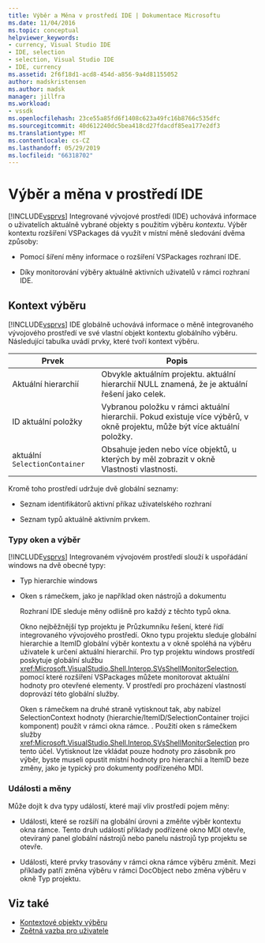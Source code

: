 ```yaml
---
title: Výběr a Měna v prostředí IDE | Dokumentace Microsoftu
ms.date: 11/04/2016
ms.topic: conceptual
helpviewer_keywords:
- currency, Visual Studio IDE
- IDE, selection
- selection, Visual Studio IDE
- IDE, currency
ms.assetid: 2f6f18d1-acd8-454d-a856-9a4d81155052
author: madskristensen
ms.author: madsk
manager: jillfra
ms.workload:
- vssdk
ms.openlocfilehash: 23ce55a85fd6f1408c623a49fc16b8766c535dfc
ms.sourcegitcommit: 40d612240dc5bea418cd27fdacdf85ea177e2df3
ms.translationtype: MT
ms.contentlocale: cs-CZ
ms.lasthandoff: 05/29/2019
ms.locfileid: "66318702"
---
```

# <a name="selection-and-currency-in-the-ide"></a>Výběr a měna v prostředí IDE
[!INCLUDE[vsprvs](../../code-quality/includes/vsprvs_md.md)] Integrované vývojové prostředí (IDE) uchovává informace o uživatelích aktuálně vybrané objekty s použitím výběru *kontextu*. Výběr kontextu rozšíření VSPackages dá využít v místní měně sledování dvěma způsoby:

- Pomocí šíření měny informace o rozšíření VSPackages rozhraní IDE.

- Díky monitorování výběry aktuálně aktivních uživatelů v rámci rozhraní IDE.

## <a name="selection-context"></a>Kontext výběru
 [!INCLUDE[vsprvs](../../code-quality/includes/vsprvs_md.md)] IDE globálně uchovává informace o měně integrovaného vývojového prostředí ve své vlastní objekt kontextu globálního výběru. Následující tabulka uvádí prvky, které tvoří kontext výběru.

|Prvek|Popis|
|-------------|-----------------|
|Aktuální hierarchií|Obvykle aktuálním projektu. aktuální hierarchií NULL znamená, že je aktuální řešení jako celek.|
|ID aktuální položky|Vybranou položku v rámci aktuální hierarchii. Pokud existuje více výběrů, v okně projektu, může být více aktuální položky.|
|aktuální `SelectionContainer`|Obsahuje jeden nebo více objektů, u kterých by měl zobrazit v okně Vlastnosti vlastnosti.|

 Kromě toho prostředí udržuje dvě globální seznamy:

- Seznam identifikátorů aktivní příkaz uživatelského rozhraní

- Seznam typů aktuálně aktivním prvkem.

### <a name="window-types-and-selection"></a>Typy oken a výběr
 [!INCLUDE[vsprvs](../../code-quality/includes/vsprvs_md.md)] Integrovaném vývojovém prostředí slouží k uspořádání windows na dvě obecné typy:

- Typ hierarchie windows

- Oken s rámečkem, jako je například oken nástrojů a dokumentu

  Rozhraní IDE sleduje měny odlišně pro každý z těchto typů okna.

  Okno nejběžnější typ projektu je Průzkumníku řešení, které řídí integrovaného vývojového prostředí. Okno typu projektu sleduje globální hierarchie a ItemID globální výběr kontextu a v okně spoléhá na výběru uživatele k určení aktuální hierarchií. Pro typ projektu windows prostředí poskytuje globální službu <xref:Microsoft.VisualStudio.Shell.Interop.SVsShellMonitorSelection>, pomocí které rozšíření VSPackages můžete monitorovat aktuální hodnoty pro otevřené elementy. V prostředí pro procházení vlastností doprovází této globální služby.

  Oken s rámečkem na druhé straně vytisknout tak, aby nabízel SelectionContext hodnoty (hierarchie/ItemID/SelectionContainer trojici komponent) použít v rámci okna rámce. . Použití oken s rámečkem služby <xref:Microsoft.VisualStudio.Shell.Interop.SVsShellMonitorSelection> pro tento účel. Vytisknout lze vkládat pouze hodnoty pro zásobník pro výběr, byste museli opustit místní hodnoty pro hierarchii a ItemID beze změny, jako je typický pro dokumenty podřízeného MDI.

### <a name="events-and-currency"></a>Události a měny
 Může dojít k dva typy událostí, které mají vliv prostředí pojem měny:

- Události, které se rozšíří na globální úrovni a změňte výběr kontextu okna rámce. Tento druh událostí příklady podřízené okno MDI otevře, otevíraný panel globální nástrojů nebo panelu nástrojů typ projektu se otevře.

- Události, které prvky trasovány v rámci okna rámce výběru změnit. Mezi příklady patří změna výběru v rámci DocObject nebo změna výběru v okně Typ projektu.

## <a name="see-also"></a>Viz také
- [Kontextové objekty výběru](../../extensibility/internals/selection-context-objects.md)
- [Zpětná vazba pro uživatele](../../extensibility/internals/feedback-to-the-user.md)